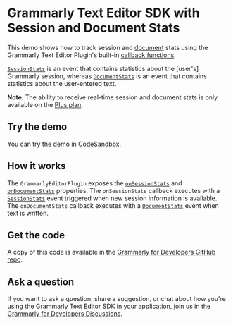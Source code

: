 # Grammarly Text Editor SDK with Session and Document Stats

This demo shows how to track session and [document](https://developer.grammarly.com/docs/api/editor-sdk/documentstats) stats using the Grammarly Text Editor Plugin's built-in [callback functions](https://developer.grammarly.com/docs/api/editor-sdk/grammarlyeditorplugincallbacks#ondocumentstats).

[`SessionStats`](https://developer.grammarly.com/docs/api/editor-sdk/sessionstats) is an event that contains statistics about the [user's] Grammarly session, whereas [`DocumentStats`](https://developer.grammarly.com/docs/api/editor-sdk/documentstats) is an event that contains statistics about the user-entered text.

**Note**: The ability to receive real-time session and document stats is only available on the [Plus plan](https://developer.grammarly.com/plans).

## Try the demo

You can try the demo in [CodeSandbox](https://codesandbox.io/s/github/grammarly/grammarly-for-developers/tree/main/examples/editor-sdk-react-stats?file=/src/Editor.js).

## How it works

The `GrammarlyEditorPlugin` exposes the [`onSessionStats`](https://developer.grammarly.com/docs/api/editor-sdk/grammarlyeditorplugincallbacks#onsessionstats) and [`onDocumentStats`](https://developer.grammarly.com/docs/api/editor-sdk/grammarlyeditorplugincallbacks#ondocumentstats) properties. The `onSessionStats` callback executes with a [`SessionStats`](https://developer.grammarly.com/docs/api/editor-sdk/sessionstats) event triggered when new session information is available. The `onDocumentStats` callback executes with a [`DocumentStats`](https://developer.grammarly.com/docs/api/editor-sdk/documentstats) event when text is written.

## Get the code

A copy of this code is available in the [Grammarly for Developers GitHub repo](https://github.com/grammarly/grammarly-for-developers/tree/main/examples/editor-sdk-react-stats).

## Ask a question

If you want to ask a question, share a suggestion, or chat about how you're using the Grammarly Text Editor SDK in your application, join us in the [Grammarly for Developers Discussions](https://github.com/grammarly/grammarly-for-developers/discussions).
